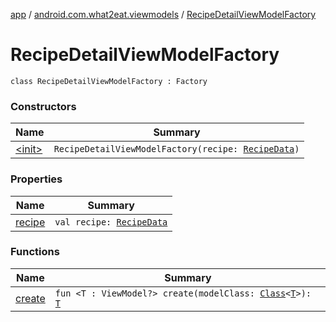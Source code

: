 [app](../../index.md) / [android.com.what2eat.viewmodels](../index.md) / [RecipeDetailViewModelFactory](./index.md)

# RecipeDetailViewModelFactory

`class RecipeDetailViewModelFactory : Factory`

### Constructors

| Name | Summary |
|---|---|
| [&lt;init&gt;](-init-.md) | `RecipeDetailViewModelFactory(recipe: `[`RecipeData`](../../android.com.what2eat.network/-recipe-data/index.md)`)` |

### Properties

| Name | Summary |
|---|---|
| [recipe](recipe.md) | `val recipe: `[`RecipeData`](../../android.com.what2eat.network/-recipe-data/index.md) |

### Functions

| Name | Summary |
|---|---|
| [create](create.md) | `fun <T : ViewModel?> create(modelClass: `[`Class`](https://developer.android.com/reference/java/lang/Class.html)`<`[`T`](create.md#T)`>): `[`T`](create.md#T) |
